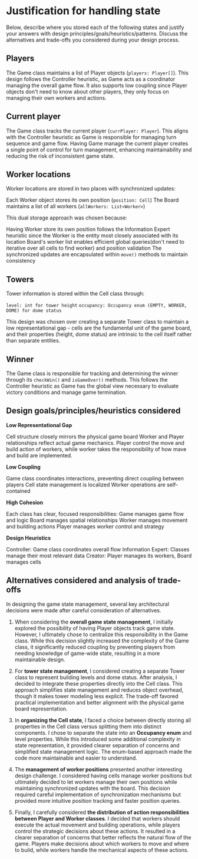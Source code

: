 # Justification for handling state
Below, describe where you stored each of the following states and justify your answers with design principles/goals/heuristics/patterns. Discuss the alternatives and trade-offs you considered during your design process.

## Players
The Game class maintains a list of Player objects (`players: Player[]`). This design follows the Controller heuristic, as Game acts as a coordinator managing the overall game flow. It also supports low coupling since Player objects don't need to know about other players, they only focus on managing their own workers and actions.

## Current player
The Game class tracks the current player (`currPlayer: Player`). This aligns with the Controller heuristic as Game is responsible for managing turn sequence and game flow. Having Game manage the current player creates a single point of control for turn management, enhancing maintainability and reducing the risk of inconsistent game state.

## Worker locations
Worker locations are stored in two places with synchronized updates:

Each Worker object stores its own position (`position: Cell`)
The Board maintains a list of all workers (`allWorkers: List<Worker>`)

This dual storage approach was chosen because:

Having Worker store its own position follows the Information Expert heuristic since the Worker is the entity most closely associated with its location
Board's worker list enables efficient global queries(don't need to iterative over all cells to find worker) and position validation
The synchronized updates are encapsulated within `move()` methods to maintain consistency

## Towers
Tower information is stored within the Cell class through:

`level: int for tower height`
`occupancy: Occupancy enum (EMPTY, WORKER, DOME) for dome status`

This design was chosen over creating a separate Tower class to maintain a low representational gap - cells are the fundamental unit of the game board, and their properties (height, dome status) are intrinsic to the cell itself rather than separate entities.

## Winner
The Game class is responsible for tracking and determining the winner through its `checkWin()` and `isGameOver()` methods. This follows the Controller heuristic as Game has the global view necessary to evaluate victory conditions and manage game termination.

## Design goals/principles/heuristics considered
**Low Representational Gap**

Cell structure closely mirrors the physical game board
Worker and Player relationships reflect actual game mechanics. Player control the move and build action of workers, while worker takes the responsibility of how mave and build are implemented.


**Low Coupling**

Game class coordinates interactions, preventing direct coupling between players
Cell state management is localized
Worker operations are self-contained


**High Cohesion**

Each class has clear, focused responsibilities:
Game manages game flow and logic
Board manages spatial relationships
Worker manages movement and building actions
Player manages worker control and strategy


**Design Heuristics**

Controller: Game class coordinates overall flow
Information Expert: Classes manage their most relevant data
Creator: Player manages its workers, Board manages cells

## Alternatives considered and analysis of trade-offs
In designing the game state management, several key architectural decisions were made after careful consideration of alternatives. 

1. When considering the **overall game state management**, I initially explored the possibility of having Player objects track game state. However, I ultimately chose to centralize this responsibility in the Game class. While this decision slightly increased the complexity of the Game class, it significantly reduced coupling by preventing players from needing knowledge of game-wide state, resulting in a more maintainable design.

2. For **tower state management**, I considered creating a separate Tower class to represent building levels and dome status. After analysis, I decided to integrate these properties directly into the Cell class. This approach simplifies state management and reduces object overhead, though it makes tower modeling less explicit. The trade-off favored practical implementation and better alignment with the physical game board representation.

3. In **organizing the Cell state**, I faced a choice between directly storing all properties in the Cell class versus splitting them into distinct components. I chose to separate the state into an **Occupancy enum** and level properties. While this introduced some additional complexity in state representation, it provided clearer separation of concerns and simplified state management logic. The enum-based approach made the code more maintainable and easier to understand.

4. The **management of worker positions** presented another interesting design challenge. I considered having cells manage worker positions but ultimately decided to let workers manage their own positions while maintaining synchronized updates with the board. This decision required careful implementation of synchronization mechanisms but provided more intuitive position tracking and faster position queries.

5. Finally, I carefully considered **the distribution of action responsibilities between Player and Worker classes**. I decided that workers should execute the actual movement and building operations, while players control the strategic decisions about these actions. It resulted in a clearer separation of concerns that better reflects the natural flow of the game. Players make decisions about which workers to move and where to build, while workers handle the mechanical aspects of these actions.